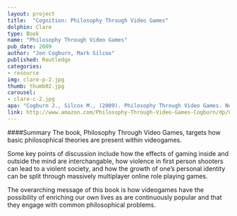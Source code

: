 ```yaml
---
layout: project
title:  "Cognition: Philosophy Through Video Games"
dolphin: Clare
type: Book
name: "Philosophy Through Video Games"
pub_date: 2009
author: "Jon Cogburn, Mark Silcox"
published: Routledge
categories:
- resource
img: clare-p-2.jpg
thumb: thumb02.jpg
carousel:
- clare-c-2.jpg
apa: "Cogburn J., Silcox M., (2009). Philosophy Through Video Games. New York: Routledge."
link: http://www.amazon.com/Philosophy-Through-Video-Games-Cogburn/dp/0415988586
---
```

####Summary
The book, Philosophy Through Video Games, targets how basic philosophical theories are present within videogames.

Some key points of discussion include how the effects of gaming inside and outside the mind are interchangable, how violence in first person shooters can lead to a violent society, and how the growth of one’s personal identity can be split through massively multiplayer online role playing games.

The overarching message of this book is how videogames have the possibility of enriching our own lives as are continuously popular and that they engage with common philosophical problems.